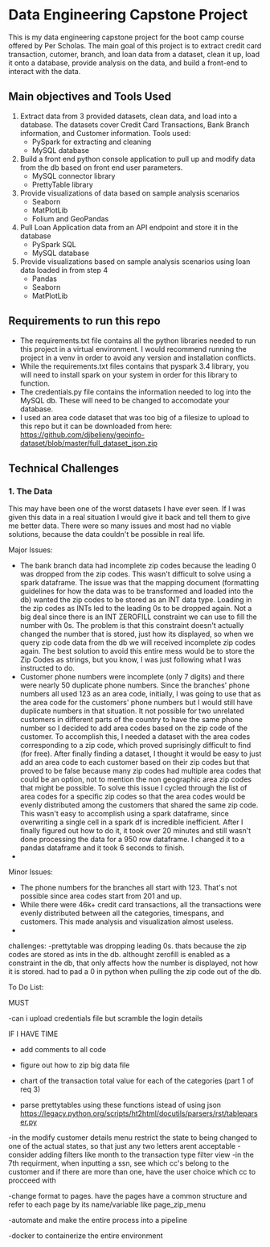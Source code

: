 # Data Engineering Capstone Project
This is my data engineering capstone project for the boot camp course offered by Per Scholas.  The main goal of this project is to extract credit card transaction, cutomer, branch, and loan data from a dataset, clean it up, load it onto a database, provide analysis on the data, and build a front-end to interact with the data.

## Main objectives and Tools Used
1. Extract data from 3 provided datasets, clean data, and load into a database.  The datasets cover Credit Card Transactions, Bank Branch information, and Customer information.  Tools used:
   * PySpark for extracting and cleaning
   * MySQL database
2. Build a front end python console application to pull up and modify data from the db based on front end user parameters.
   * MySQL connector library
   * PrettyTable library
3. Provide visualizations of data based on sample analysis scenarios
   * Seaborn
   * MatPlotLib
   * Folium and GeoPandas
4. Pull Loan Application data from an API endpoint and store it in the database
   * PySpark SQL
   * MySQL database
5. Provide visualizations based on sample analysis scenarios using loan data loaded in from step 4 
   * Pandas
   * Seaborn
   * MatPlotLib  


## Requirements to run this repo
* The requirements.txt file contains all the python libraries needed to run this project in a virtual environment.  I would recommend running the project in a venv in order to avoid any version and installation conflicts.
* While the requirements.txt files contains that pyspark 3.4 library, you will need to install spark on your system in order for this library to function.
* The credentials.py file contains the information needed to log into the MySQL db.  These will need to be changed to accomodate your database.
* I used an area code dataset that was too big of a filesize to upload to this repo but it can be downloaded from here: https://github.com/djbelieny/geoinfo-dataset/blob/master/full_dataset_json.zip

## Technical Challenges

### 1. The Data
This may have been one of the worst datasets I have ever seen.  If I was given this data in a real situation I would give it back and tell them to give me better data.  There were so many issues and most had no viable solutions, because the data couldn't be possible in real life.

Major Issues:
* The bank branch data had incomplete zip codes because the leading 0 was dropped from the zip codes.  This wasn't difficult to solve using a spark dataframe.  The issue was that the mapping document (formatting guidelines for how the data was to be transformed and loaded into the db) wanted the zip codes to be stored as an INT data type.  Loading in the zip codes as INTs led to the leading 0s to be dropped again.  Not a big deal since there is an INT ZEROFILL constraint we can use to fill the number with 0s.  The problem is that this constraint doesn't actually changed the number that is stored, just how its displayed, so when we query zip code data from the db we will received incomplete zip codes again.  The best solution to avoid this entire mess would be to store the Zip Codes as strings, but you know, I was just following what I was instructed to do.
* Customer phone numbers were incomplete (only 7 digits) and there were nearly 50 duplicate phone numbers.  Since the branches' phone numbers all used 123 as an area code, initially, I was going to use that as the area code for the customers' phone numbers but I would still have duplicate numbers in that situation.  It not possible for two unrelated customers in different parts of the country to have the same phone number so I decided to add area codes based on the zip code of the customer.  To accomplish this, I needed a dataset with the area codes corresponding to a zip code, which proved suprisingly difficult to find (for free).  After finally finding a dataset, I thought it would be easy to just add an area code to each customer based on their zip codes but that proved to be false because many zip codes had multiple area codes that could be an option, not to mention the non geographic area zip codes that might be possible.  To solve this issue I cycled through the list of area codes for a specific zip codes so that the area codes would be evenly distributed among the customers that shared the same zip code.  This wasn't easy to accomplish using a spark dataframe, since overwriting a single cell in a spark df is incredible inefficient.  After I finally figured out how to do it, it took over 20 minutes and still wasn't done processing the data for a 950 row dataframe.  I changed it to a pandas dataframe and it took 6 seconds to finish.
* 


Minor Issues:
* The phone numbers for the branches all start with 123.  That's not possible since area codes start from 201 and up.
* While there were 46k+ credit card transactions, all the transactions were evenly distributed between all the categories, timespans, and customers.  This made analysis and visualization almost useless.
* 



challenges:
-prettytable was dropping leading 0s. thats because the zip codes are stored as ints in the db.  althought zerofill is enabled as a constraint in the db, that only affects how the number is displayed, not how it is stored.  had to pad a 0 in python when pulling the zip code out of the db.





To Do List:

MUST

-can i upload credentials file but scramble the login details






IF I HAVE TIME
- add comments to all code

- figure out how to zip big data file

- chart of the transaction total value for each of the categories (part 1 of req 3)

- parse prettytables using these functions istead of using json https://legacy.python.org/scripts/ht2html/docutils/parsers/rst/tableparser.py

-in the modify customer details menu restrict the state to being changed to one of the actual states, so that just any two letters arent acceptable
-consider adding filters like month to the transaction type filter view
-in the 7th requirment, when inputting a ssn, see which cc's belong to the customer and if there are more than one, have the user choice which cc to procceed with



-change format to pages.  have the pages have a common structure and refer to each page by its name/variable like page_zip_menu

-automate and make the entire process into a pipeline

-docker to containerize the entire environment

